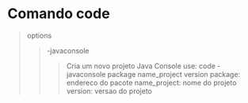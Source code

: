 # Comando code
>options
>>-javaconsole
>>>Cria um novo projeto Java Console
>>>use: code -javaconsole package name_project version
>>>package: endereco do pacote
>>>name_project: nome do projeto
>>>version: versao do projeto